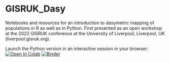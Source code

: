 # GISRUK_Dasy
Notebooks and resources for an introduction to dasymetric mapping of populations in R as well as in Python. First presented as an open workshop at the 2022 GISRUK conference at the University of Liverpool, Liverpool, UK (liverpool.gisruk.org).

Launch the Python version in an interactive session in your browser: [![Open In Colab](https://colab.research.google.com/assets/colab-badge.svg)](https://colab.research.google.com/github/jjniev01/GISRUK_Dasy/blob/main/src/Python_version.ipynb) [![Binder](https://mybinder.org/badge_logo.svg)](https://mybinder.org/v2/gh/jjniev01/GISRUK_Dasy/HEAD?labpath=src%2FPython_version.ipynb)